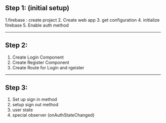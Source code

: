 ## Step 1: (initial setup)
1.firebase : create project
2. Create web app
3. get configuration
4. initialize firebase
5. Enable auth method

-----------------------

## Step 2: 
1. Create Login Component
2. Create Register Component
3. Create Route for Login and rgeister

-----------------------

## Step 3: 
1. Set up sign in method
2. setup sign out method
3. user state
4. special observer (onAuthStateChanged)

